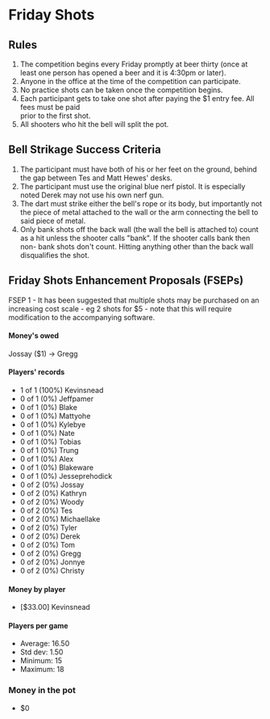 Friday Shots
=============

Rules
-----
1. The competition begins every Friday promptly at beer thirty (once at least one person has opened a beer and it is 4:30pm or later).
2. Anyone in the office at the time of the competition can participate.
3. No practice shots can be taken once the competition begins.
4. Each participant gets to take one shot after paying the $1 entry fee. All fees must be paid  
   prior to the first shot.
5. All shooters who hit the bell will split the pot.


Bell Strikage Success Criteria
------------------------------
1. The participant must have both of his or her feet on the ground, behind the
   gap between Tes and Matt Hewes' desks.
2. The participant must use the original blue nerf pistol. It is especially noted
   Derek may not use his own nerf gun.
3. The dart must strike either the bell's rope or its body, but importantly not
   the piece of metal attached to the wall or the arm connecting the bell to
   said piece of metal.
4. Only bank shots off the back wall (the wall the bell is attached to) count as
   a hit unless the shooter calls "bank". If the shooter calls bank then non-
   bank shots don't count. Hitting anything other than the back wall disqualifies
   the shot.


Friday Shots Enhancement Proposals (FSEPs)
------------------------------------------
FSEP 1 - It has been suggested that multiple shots may be purchased on an increasing
     cost scale - eg 2 shots for $5 - note that this will require modification to the
     accompanying software.

#### Money's owed ####
Jossay ($1) -> Gregg

####  Players' records  ####
* 1 of 1 (100%) Kevinsnead
* 0 of 1 (0%) Jeffpamer
* 0 of 1 (0%) Blake
* 0 of 1 (0%) Mattyohe
* 0 of 1 (0%) Kylebye
* 0 of 1 (0%) Nate
* 0 of 1 (0%) Tobias
* 0 of 1 (0%) Trung
* 0 of 1 (0%) Alex
* 0 of 1 (0%) Blakeware
* 0 of 1 (0%) Jesseprehodick
* 0 of 2 (0%) Jossay
* 0 of 2 (0%) Kathryn
* 0 of 2 (0%) Woody
* 0 of 2 (0%) Tes
* 0 of 2 (0%) Michaellake
* 0 of 2 (0%) Tyler
* 0 of 2 (0%) Derek
* 0 of 2 (0%) Tom
* 0 of 2 (0%) Gregg
* 0 of 2 (0%) Jonnye
* 0 of 2 (0%) Christy

#### Money by player  ####
* [$33.00] Kevinsnead

#### Players per game  ####
* Average: 16.50
* Std dev: 1.50
* Minimum: 15
* Maximum: 18

### Money in the pot ###
* $0
